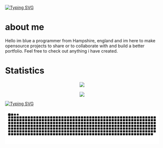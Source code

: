 <!---
![github-header-image(2)](https://github.com/bluethefoxofficial/bluethefoxofficial/assets/47904806/43574648-c27b-4bf0-b320-4b7a84e85996)
-->

<a href="https://git.io/typing-svg"><img src="https://readme-typing-svg.herokuapp.com?font=Sixtyfour&size=19&pause=1000&color=0011F7&center=true&width=435&lines=I'M+BLUETHEFOX;PROGRAMMER%2C+OWNER%2C+ETC" alt="Typing SVG" /></a>

# about me
Hello im blue a programmer from Hampshire, england and im here to make opensource projects to share or to collaborate with and build a better portfolio.
Feel free to check out anything i have created.


# Statistics 
<p align="center">

<img align="center" src="https://github-readme-stats.vercel.app/api?username=bluethefoxofficial&show_icons=true&theme=tokyonight" />

<div></div>
<p align="center">
<img align="center" src="https://github-readme-stats.vercel.app/api/top-langs/?username=bluethefoxofficial&langs_count=10&theme=tokyonight" />
</p>
</p>

<a href="https://git.io/typing-svg"><img src="https://readme-typing-svg.herokuapp.com?font=Sixtyfour&size=19&pause=1000&color=0011F7&center=true&width=435&lines=I'M+BLUETHEFOX;PROGRAMMER%2C+OWNER%2C+ETC" alt="Typing SVG" /></a>

<img align="center" src="https://raw.githubusercontent.com/platane/snk/output/github-contribution-grid-snake-dark.svg" />
<br clear="center"/>

